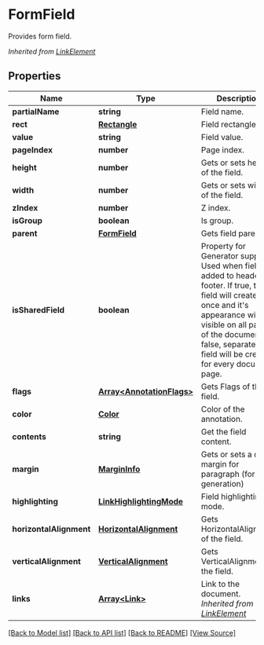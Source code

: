 ﻿# FormField
Provides form field.

*Inherited from [LinkElement](LinkElement.md)*
## Properties
Name | Type | Description | Notes
------------ | ------------- | ------------- | -------------
**partialName** | **string** | Field name. | [optional]
**rect** | [**Rectangle**](Rectangle.md) | Field rectangle. | [optional]
**value** | **string** | Field value. | [optional]
**pageIndex** | **number** | Page index. | 
**height** | **number** | Gets or sets height of the field. | [optional]
**width** | **number** | Gets or sets width of the field. | [optional]
**zIndex** | **number** | Z index. | [optional]
**isGroup** | **boolean** | Is group. | 
**parent** | [**FormField**](FormField.md) | Gets field parent. | [optional]
**isSharedField** | **boolean** | Property for Generator support. Used when field is added to header or footer. If true, this field will created once and it's appearance will be visible on all pages of the document. If false, separated field will be created for every document page. | [optional]
**flags** | [**Array&lt;AnnotationFlags&gt;**](AnnotationFlags.md) | Gets Flags of the field. | [optional]
**color** | [**Color**](Color.md) | Color of the annotation. | [optional]
**contents** | **string** | Get the field content. | [optional]
**margin** | [**MarginInfo**](MarginInfo.md) | Gets or sets a outer margin for paragraph (for pdf generation) | [optional]
**highlighting** | [**LinkHighlightingMode**](LinkHighlightingMode.md) | Field highlighting mode. | [optional]
**horizontalAlignment** | [**HorizontalAlignment**](HorizontalAlignment.md) | Gets HorizontalAlignment of the field. | [optional]
**verticalAlignment** | [**VerticalAlignment**](VerticalAlignment.md) | Gets VerticalAlignment of the field. | [optional]
**links** | [**Array&lt;Link&gt;**](Link.md) | Link to the document.<br />*Inherited from [LinkElement](LinkElement.md)* | [optional]

[[Back to Model list]](../README.md#documentation-for-models) [[Back to API list]](../README.md#documentation-for-api-endpoints) [[Back to README]](../README.md) [[View Source]](../src/models/formField.ts)

